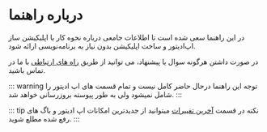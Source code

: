 # درباره راهنما 
در این راهنما سعی شده است تا اطلاعات جامعی درباره نحوه کار با اپلیکیشن ساز اپ‌ادیتور و ساخت اپلیکیشن بدون نیاز به برنامه‌نویسی ارائه شود.

در صورت داشتن هرگونه سوال یا پیشنهاد، می توانید از طریق [راه های ارتباطی](contact-us.md) با ما در تماس باشید.

::: warning توجه
این راهنما درحال حاضر کامل نیست و تمام قسمت های اپ ادیتور را شامل نمیشود ولی به طور پیوسته بروزرسانی خواهد شد.
:::

::: tip نکته
در قسمت [آخرین تغییرات](changelog.md) میتوانید از جدیدترین امکانات اپ ادیتور و باگ های رفع شده مطلع شوید.
:::
